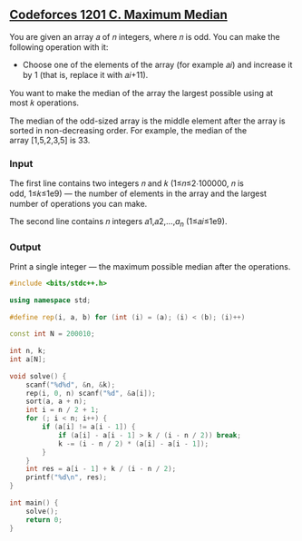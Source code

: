 ## [Codeforces 1201 C. Maximum Median](https://codeforces.com/contest/1201/problem/C)
You are given an array 𝑎 of 𝑛 integers, where 𝑛 is odd. You can make the following operation with it:

-   Choose one of the elements of the array (for example 𝑎𝑖) and increase it by 1 (that is, replace it with 𝑎𝑖+11).

You want to make the median of the array the largest possible using at most 𝑘 operations.

The median of the odd-sized array is the middle element after the array is sorted in non-decreasing order. For example, the median of the array [1,5,2,3,5] is 33.

### Input 

The first line contains two integers 𝑛 and 𝑘 (1≤𝑛≤2⋅100000, 𝑛 is odd, 1≤𝑘≤1e9) — the number of elements in the array and the largest number of operations you can make.

The second line contains 𝑛 integers 𝑎1,𝑎2,…,$a_n$ (1≤𝑎𝑖≤1e9).

### Output

Print a single integer — the maximum possible median after the operations.
```cpp
#include <bits/stdc++.h>  
  
using namespace std;  
  
#define rep(i, a, b) for (int (i) = (a); (i) < (b); (i)++)  
  
const int N = 200010;  
  
int n, k;  
int a[N];  
  
void solve() {  
    scanf("%d%d", &n, &k);  
    rep(i, 0, n) scanf("%d", &a[i]);  
    sort(a, a + n);  
    int i = n / 2 + 1;  
    for (; i < n; i++) {  
        if (a[i] != a[i - 1]) {  
            if (a[i] - a[i - 1] > k / (i - n / 2)) break;  
            k -= (i - n / 2) * (a[i] - a[i - 1]);  
        }  
    }  
    int res = a[i - 1] + k / (i - n / 2);  
    printf("%d\n", res);  
}  
  
int main() {  
    solve();  
    return 0;  
}
```
